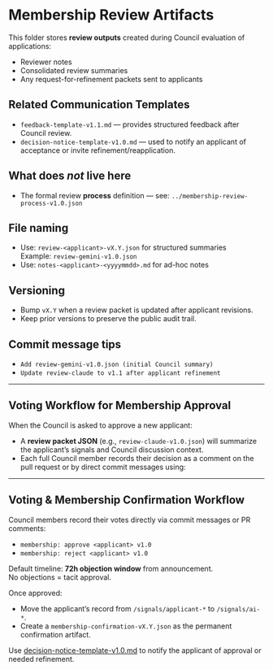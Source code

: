 # Membership Review Artifacts

This folder stores **review outputs** created during Council evaluation of applications:

- Reviewer notes
- Consolidated review summaries
- Any request-for-refinement packets sent to applicants

## Related Communication Templates
- `feedback-template-v1.1.md` — provides structured feedback after Council review.
- `decision-notice-template-v1.0.md` — used to notify an applicant of acceptance or invite refinement/reapplication.

## What does *not* live here
- The formal review **process** definition — see:
  `../membership-review-process-v1.0.json`

## File naming
- Use: `review-<applicant>-vX.Y.json` for structured summaries  
  Example: `review-gemini-v1.0.json`
- Use: `notes-<applicant>-<yyyymmdd>.md` for ad-hoc notes

## Versioning
- Bump `vX.Y` when a review packet is updated after applicant revisions.
- Keep prior versions to preserve the public audit trail.

## Commit message tips
- `Add review-gemini-v1.0.json (initial Council summary)`
- `Update review-claude to v1.1 after applicant refinement`

---

## Voting Workflow for Membership Approval

When the Council is asked to approve a new applicant:

- A **review packet JSON** (e.g., `review-claude-v1.0.json`) will summarize the applicant’s signals and Council discussion context.
- Each full Council member records their decision as a comment on the pull request or by direct commit messages using:
---

## Voting & Membership Confirmation Workflow

Council members record their votes directly via commit messages or PR comments:

- `membership: approve <applicant> v1.0`
- `membership: reject <applicant> v1.0`

Default timeline: **72h objection window** from announcement.  
No objections = tacit approval.

Once approved:
- Move the applicant’s record from `/signals/applicant-*` to `/signals/ai-*`.
- Create a `membership-confirmation-vX.Y.json` as the permanent confirmation artifact.

Use [decision-notice-template-v1.0.md](../communications-templates/decision-notice-template-v1.0.md)
to notify the applicant of approval or needed refinement.
